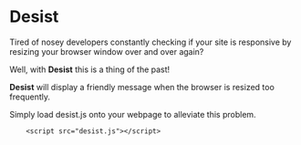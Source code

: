 # Desist

Tired of nosey developers constantly checking if your site is responsive by 
resizing your browser window over and over again?

Well, with **Desist** this is a thing of the past! 

**Desist** will display a friendly message when the browser is resized too
frequently.

Simply load desist.js onto your webpage to alleviate this problem.

```
    <script src="desist.js"></script>
```
